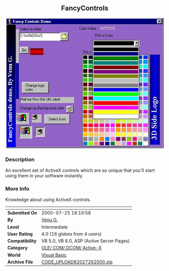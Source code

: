 ﻿<div align="center">

## FancyControls

<img src="PIC2000726132734082.jpg">
</div>

### Description

An excellent set of ActiveX controls which are so unique that you'll start using them in your software instantly.
 
### More Info
 
Knowledge about using ActiveX controls.


<span>             |<span>
---                |---
**Submitted On**   |2000-07-25 18:10:58
**By**             |[Venu G\.](https://github.com/Planet-Source-Code/PSCIndex/blob/master/ByAuthor/venu-g.md)
**Level**          |Intermediate
**User Rating**    |4.0 (16 globes from 4 users)
**Compatibility**  |VB 5\.0, VB 6\.0, ASP \(Active Server Pages\) 
**Category**       |[OLE/ COM/ DCOM/ Active\-X](https://github.com/Planet-Source-Code/PSCIndex/blob/master/ByCategory/ole-com-dcom-active-x__1-29.md)
**World**          |[Visual Basic](https://github.com/Planet-Source-Code/PSCIndex/blob/master/ByWorld/visual-basic.md)
**Archive File**   |[CODE\_UPLOAD82027262000\.zip](https://github.com/Planet-Source-Code/venu-g-fancycontrols__1-10096/archive/master.zip)








